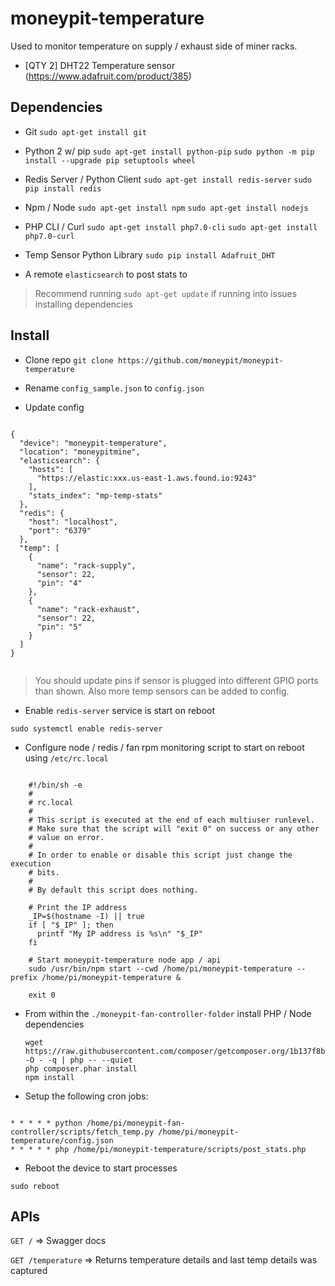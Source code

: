 # moneypit-temperature

Used to monitor temperature on supply / exhaust side of miner racks.

- [QTY 2] DHT22 Temperature sensor (https://www.adafruit.com/product/385)

## Dependencies

- Git
   `sudo apt-get install git`

- Python 2 w/ pip
  `sudo apt-get install python-pip`
  `sudo python -m pip install --upgrade pip setuptools wheel`

- Redis Server / Python Client
   `sudo apt-get install redis-server`
   `sudo pip install redis`

- Npm / Node
   `sudo apt-get install npm`
   `sudo apt-get install nodejs`

- PHP CLI / Curl
   `sudo apt-get install php7.0-cli`
   `sudo apt-get install php7.0-curl`

- Temp Sensor Python Library
  `sudo pip install Adafruit_DHT`

- A remote `elasticsearch` to post stats to

> Recommend running `sudo apt-get update` if running into issues installing dependencies

## Install

- Clone repo `git clone https://github.com/moneypit/moneypit-temperature`

- Rename `config_sample.json` to `config.json`

- Update config

```

{
  "device": "moneypit-temperature",
  "location": "moneypitmine",
  "elasticsearch": {
    "hosts": [
      "https://elastic:xxx.us-east-1.aws.found.io:9243"
    ],
    "stats_index": "mp-temp-stats"
  },
  "redis": {
    "host": "localhost",
    "port": "6379"
  },
  "temp": [
    {
      "name": "rack-supply",
      "sensor": 22,
      "pin": "4"
    },
    {
      "name": "rack-exhaust",
      "sensor": 22,
      "pin": "5"
    }
  ]
}


```

> You should update pins if sensor is plugged into different GPIO ports than shown.  Also more temp sensors can be added to config.

- Enable `redis-server` service is start on reboot

`sudo systemctl enable redis-server`

- Configure node / redis / fan rpm monitoring script to start on reboot using `/etc/rc.local`

```

	#!/bin/sh -e
	#
	# rc.local
	#
	# This script is executed at the end of each multiuser runlevel.
	# Make sure that the script will "exit 0" on success or any other
	# value on error.
	#
	# In order to enable or disable this script just change the execution
	# bits.
	#
	# By default this script does nothing.

	# Print the IP address
	_IP=$(hostname -I) || true
	if [ "$_IP" ]; then
	  printf "My IP address is %s\n" "$_IP"
	fi

	# Start moneypit-temperature node app / api
	sudo /usr/bin/npm start --cwd /home/pi/moneypit-temperature --prefix /home/pi/moneypit-temperature &

	exit 0

```

- From within the `./moneypit-fan-controller-folder` install PHP / Node dependencies

  ```
  wget https://raw.githubusercontent.com/composer/getcomposer.org/1b137f8bf6db3e79a38a5bc45324414a6b1f9df2/web/installer -O - -q | php -- --quiet
  php composer.phar install
  npm install
  ```

- Setup the following cron jobs:

```

* * * * * python /home/pi/moneypit-fan-controller/scripts/fetch_temp.py /home/pi/moneypit-temperature/config.json
* * * * * php /home/pi/moneypit-temperature/scripts/post_stats.php

```

- Reboot the device to start processes

```
sudo reboot
```

## APIs

`GET /` => Swagger docs

`GET /temperature` => Returns temperature details and last temp details was captured
